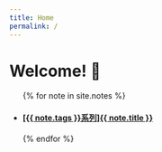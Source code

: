 ```yaml
---
title: Home
permalink: /
---
```


# Welcome! 🌱

<ul>
{% for note in site.notes %} 
<li> 
<h4><a href="{{ note.url }}">[{{ note.tags }}系列]{{ note.title }}</a></h4> 
</li>
{% endfor %}
<ul>
